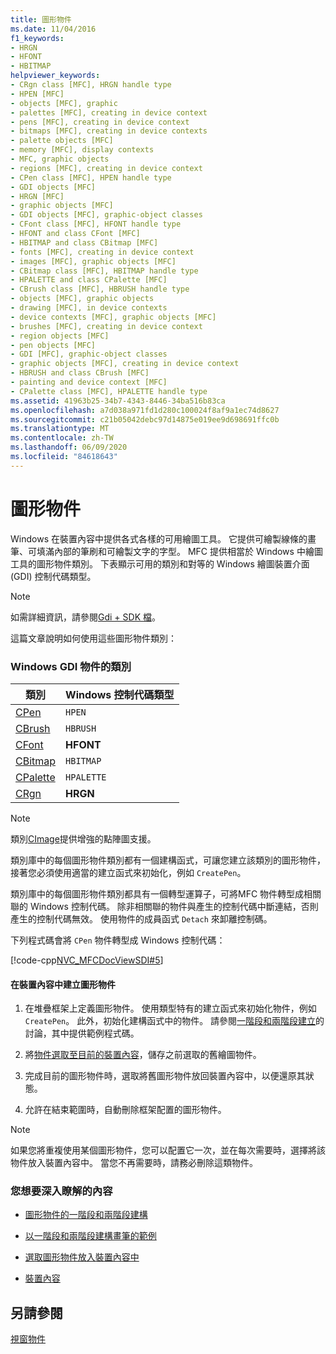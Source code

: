 ```yaml
---
title: 圖形物件
ms.date: 11/04/2016
f1_keywords:
- HRGN
- HFONT
- HBITMAP
helpviewer_keywords:
- CRgn class [MFC], HRGN handle type
- HPEN [MFC]
- objects [MFC], graphic
- palettes [MFC], creating in device context
- pens [MFC], creating in device context
- bitmaps [MFC], creating in device contexts
- palette objects [MFC]
- memory [MFC], display contexts
- MFC, graphic objects
- regions [MFC], creating in device context
- CPen class [MFC], HPEN handle type
- GDI objects [MFC]
- HRGN [MFC]
- graphic objects [MFC]
- GDI objects [MFC], graphic-object classes
- CFont class [MFC], HFONT handle type
- HFONT and class CFont [MFC]
- HBITMAP and class CBitmap [MFC]
- fonts [MFC], creating in device context
- images [MFC], graphic objects [MFC]
- CBitmap class [MFC], HBITMAP handle type
- HPALETTE and class CPalette [MFC]
- CBrush class [MFC], HBRUSH handle type
- objects [MFC], graphic objects
- drawing [MFC], in device contexts
- device contexts [MFC], graphic objects [MFC]
- brushes [MFC], creating in device context
- region objects [MFC]
- pen objects [MFC]
- GDI [MFC], graphic-object classes
- graphic objects [MFC], creating in device context
- HBRUSH and class CBrush [MFC]
- painting and device context [MFC]
- CPalette class [MFC], HPALETTE handle type
ms.assetid: 41963b25-34b7-4343-8446-34ba516b83ca
ms.openlocfilehash: a7d038a971fd1d280c100024f8af9a1ec74d8627
ms.sourcegitcommit: c21b05042debc97d14875e019ee9d698691ffc0b
ms.translationtype: MT
ms.contentlocale: zh-TW
ms.lasthandoff: 06/09/2020
ms.locfileid: "84618643"
---
```

# <a name="graphic-objects"></a>圖形物件

Windows 在裝置內容中提供各式各樣的可用繪圖工具。 它提供可繪製線條的畫筆、可填滿內部的筆刷和可繪製文字的字型。 MFC 提供相當於 Windows 中繪圖工具的圖形物件類別。 下表顯示可用的類別和對等的 Windows 繪圖裝置介面 (GDI) 控制代碼類型。

> [!NOTE]
> 如需詳細資訊，請參閱[Gdi + SDK 檔](/windows/win32/gdiplus/-gdiplus-gdi-start)。

這篇文章說明如何使用這些圖形物件類別：

### <a name="classes-for-windows-gdi-objects"></a>Windows GDI 物件的類別

|類別|Windows 控制代碼類型|
|-----------|-------------------------|
|[CPen](reference/cpen-class.md)|`HPEN`|
|[CBrush](reference/cbrush-class.md)|`HBRUSH`|
|[CFont](reference/cfont-class.md)|**HFONT**|
|[CBitmap](reference/cbitmap-class.md)|`HBITMAP`|
|[CPalette](reference/cpalette-class.md)|`HPALETTE`|
|[CRgn](reference/crgn-class.md)|**HRGN**|

> [!NOTE]
> 類別[CImage](../atl-mfc-shared/reference/cimage-class.md)提供增強的點陣圖支援。

類別庫中的每個圖形物件類別都有一個建構函式，可讓您建立該類別的圖形物件，接著您必須使用適當的建立函式來初始化，例如 `CreatePen`。

類別庫中的每個圖形物件類別都具有一個轉型運算子，可將MFC 物件轉型成相關聯的 Windows 控制代碼。 除非相關聯的物件與產生的控制代碼中斷連結，否則產生的控制代碼無效。 使用物件的成員函式 `Detach` 來卸離控制碼。

下列程式碼會將 `CPen` 物件轉型成 Windows 控制代碼：

[!code-cpp[NVC_MFCDocViewSDI#5](codesnippet/cpp/graphic-objects_1.cpp)]

#### <a name="to-create-a-graphic-object-in-a-device-context"></a>在裝置內容中建立圖形物件

1. 在堆疊框架上定義圖形物件。 使用類型特有的建立函式來初始化物件，例如 `CreatePen`。 此外，初始化建構函式中的物件。 請參閱[一階段和兩階段建立](one-stage-and-two-stage-construction-of-objects.md)的討論，其中提供範例程式碼。

1. 將[物件選取至目前的裝置內容](selecting-a-graphic-object-into-a-device-context.md)，儲存之前選取的舊繪圖物件。

1. 完成目前的圖形物件時，選取將舊圖形物件放回裝置內容中，以便還原其狀態。

1. 允許在結束範圍時，自動刪除框架配置的圖形物件。

> [!NOTE]
> 如果您將重複使用某個圖形物件，您可以配置它一次，並在每次需要時，選擇將該物件放入裝置內容中。 當您不再需要時，請務必刪除這類物件。

### <a name="what-do-you-want-to-know-more-about"></a>您想要深入瞭解的內容

- [圖形物件的一階段和兩階段建構](one-stage-and-two-stage-construction-of-objects.md)

- [以一階段和兩階段建構畫筆的範例](one-stage-and-two-stage-construction-of-objects.md)

- [選取圖形物件放入裝置內容中](selecting-a-graphic-object-into-a-device-context.md)

- [裝置內容](device-contexts.md)

## <a name="see-also"></a>另請參閱

[視窗物件](window-objects.md)
